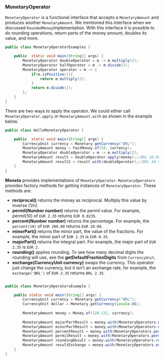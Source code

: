 ### MonetaryOperator

`MonetaryOperator` is a functional interface that accepts a `MonetaryAmount` and produces another `MonetaryAmount`.
We mentioned this interface when we discussed `RoundedMoney`implementation. With this interface it is possible to do rounding operations, return parts of the money amount, doubles its value, and more.

```java
public class MonetaryOperatorExamples {

    public  static void main(String[] args) {
        MonetaryOperator doubleOperator = m -> m.multiply(2);
        MonetaryOperator halfOperator = m -> m.divide(2);
        MonetaryOperator operator = m -> {
            if(m.isPositive()){
                return m.multiply(2);
            }
            return m.divide(2);
        };
    }
}
```
There are two ways to apply the operator. We could either call `MonetaryOperator.apply` or `MonetaryAmount.with` as 
shown in the example below.

```java
public class HelloMonetaryOperator {

    public  static void main(String[] args) {
        CurrencyUnit currency = Monetary.getCurrency("BRL");
        MonetaryAmount money = FastMoney.of(10, currency);
        MonetaryOperator doubleOperator = m -> m.multiply(2);
        MonetaryAmount result = doubleOperator.apply(money);//BRL 20.00000
        MonetaryAmount result2 = result.with(doubleOperator);//BRL 40.00000
    }
}
```

 **Moneta** provides implementations of `MonetaryOperator`. `MonetaryOperators` provides factory methods for getting instances of  `MonetaryOperator`. These methods are: 

* **reciprocal()** returns the money as reciprocal. Multiply this value by inverse (1/n).
* **permil(Number number)** returns the permil value. For example, permil(10) of `EUR 2.35` returns `EUR 0.0235`.
* **percent(Number number)** returns the percentage. For example, the `percent(10)` of `EUR 200.00` returns `EUR 20.00`.
* **minorPart()** returns the minor part, the value of the fractions. For example, the minor part of `EUR 2.35` is 
`EUR 0.35`.
* **majorPart()** returns the integral part. For example, the major part of `EUR 2.35` is `EUR 2`.
* **rounding()** applies rounding. To see how many decimal digits the rounding will use, see the **getDefaultFractionDigits** from `CurrencyUnit`.
* **exchange(CurrencyUnit currency)** swaps the currency. This operator just change the currency, but it isn't an exchange rate, for example, the `exchange('BRL')` of `EUR 2.35` returns `BRL 2.35`.

```java

public class MonetaryOperatorsExample {

    public static void main(String[] args) {
        CurrencyUnit currency = Monetary.getCurrency("BRL");
        CurrencyUnit dollar = Monetary.getCurrency(Locale.US);
        
        MonetaryAmount money = Money.of(120.231, currency);
        
        MonetaryAmount majorPartResult = money.with(MonetaryOperators.majorPart());//BRL 120
        MonetaryAmount minorPartResult = money.with(MonetaryOperators.minorPart());//BRL 0.231
        MonetaryAmount percentResult = money.with(MonetaryOperators.percent(20));//BRL 24.0462
        MonetaryAmount permilResult = money.with(MonetaryOperators.permil(100));//BRL 12.0231
        MonetaryAmount roundingResult = money.with(MonetaryOperators.rounding());//BRL 120.23
        MonetaryAmount resultExchange = money.with(MonetaryOperators.exchange(dollar));//USD 120.231
    }
}
```